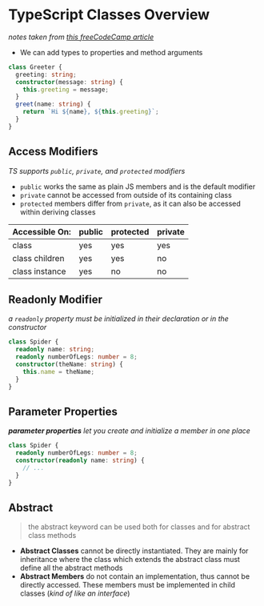 # TypeScript Classes Overview

_notes taken from [this freeCodeCamp article](https://www.freecodecamp.org/news/the-definitive-typescript-handbook/)_

- We can add types to properties and method arguments

```ts
class Greeter {
  greeting: string;
  constructor(message: string) {
    this.greeting = message;
  }
  greet(name: string) {
    return `Hi ${name}, ${this.greeting}`;
  }
}
```

## Access Modifiers

_TS supports `public`, `private`, and `protected` modifiers_

- `public` works the same as plain JS members and is the default modifier
- `private` cannot be accessed from outside of its containing class
- `protected` members differ from `private`, as it can also be accessed within deriving classes

| Accessible On: | public | protected | private |
| -------------- | ------ | --------- | ------- |
| class          | yes    | yes       | yes     |
| class children | yes    | yes       | no      |
| class instance | yes    | no        | no      |

## Readonly Modifier

_a `readonly` property must be initialized in their declaration or in the constructor_

```ts
class Spider {
  readonly name: string;
  readonly numberOfLegs: number = 8;
  constructor(theName: string) {
    this.name = theName;
  }
}
```

## Parameter Properties

_**parameter properties** let you create and initialize a member in one place_

```ts
class Spider {
  readonly numberOfLegs: number = 8;
  constructor(readonly name: string) {
    // ...
  }
}
```

## Abstract

> the abstract keyword can be used both for classes and for abstract class methods

- **Abstract Classes** cannot be directly instantiated. They are mainly for inheritance where the class which extends the abstract class must define all the abstract methods
- **Abstract Members** do not contain an implementation, thus cannot be directly accessed. These members must be implemented in child classes (_kind of like an interface_)
